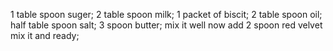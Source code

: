 1 table spoon suger;
2 table spoon milk;
1 packet of biscit;
2 table spoon oil;
half table spoon salt;
3 spoon butter;
mix it well 
now add 2 spoon red velvet 
mix it 
and ready;

